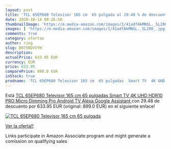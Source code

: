 ```yaml
---
layout: post
title: 'TCL 65EP680 Televisor 165 cm  65 pulgada al 29.48 % de descuento'
date: 2020-10-14 09:26:50
thumbnailImage: 'https://m.media-amazon.com/images/I/41adfAkMNSL._SL200_.jpg'
images: [ 'https://m.media-amazon.com/images/I/41adfAkMNSL._SL200_.jpg' ]
comments: true
category: ofertas
author: ring
slug: B07SNDVVYH
description:
actualPrice: 633.95 EUR
currency: EUR
price: 633.95
comparePrice: 899.0 EUR
inStock: true
prodname: 'TCL 65EP680 Televisor 165 cm  65 pulgadas  Smart TV  4K UHD  HDR10 PRO  Micro Dimming Pro  Android TV  Alexa  Google Assistant '
---
```


Está [TCL 65EP680 Televisor 165 cm  65 pulgadas  Smart TV  4K UHD  HDR10 PRO  Micro Dimming Pro  Android TV  Alexa  Google Assistant ](https://www.amazon.es/dp/B07SNDVVYH/?tag=tolees-21) con 29.48 de descuento por 633.95 EUR (original: 899.0 EUR) en el siguiente enlace!

[![TCL 65EP680 Televisor 165 cm  65 pulgada](https://m.media-amazon.com/images/I/41adfAkMNSL._SL200_.jpg)](https://www.amazon.es/dp/B07SNDVVYH/?tag=tolees-21)

[Ver la oferta!!](https://www.amazon.es/dp/B07SNDVVYH/?tag=tolees-21)

Links participate in Amazon Associate program and might generate a comission on qualifying sales


